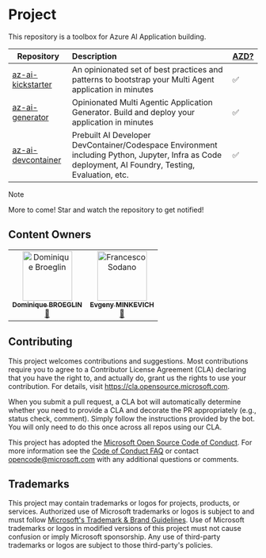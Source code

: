 # Project

This repository is a toolbox for Azure AI Application building.

| Repository | Description | [AZD?](https://learn.microsoft.com/azure/developer/azure-developer-cli/overview) |
| ------------- |:-- | :- | 
| [az-ai-kickstarter](https://github.com/Azure-Samples/az-ai-kickstarter) | An opinionated set of best practices and patterns to bootstrap your Multi Agent application in minutes | ✅ 
| [az-ai-generator](https://github.com/Azure/az-ai-generator) | Opinionated Multi Agentic Application Generator. Build and deploy your application in minutes | ✅ 
| [az-ai-devcontainer](https://github.com/AZure-Samples/az-ai-devcontainer) | Prebuilt AI Developer DevContainer/Codespace Environment including Python, Jupyter, Infra as Code deployment, AI Foundry, Testing, Evaluation, etc. | ✅ 

> [!NOTE]
> More to come! Star and watch the repository to get notified!

## Content Owners

<table>
  <tr>
    <td align="center">
      <a href="https://github.com/dbroeglin" title="Dominique Broeglin's GitHub Profile">
        <img src="https://media.licdn.com/dms/image/v2/C5603AQGhFk0qXJqkdA/profile-displayphoto-shrink_200_200/profile-displayphoto-shrink_200_200/0/1584627720362?e=1744243200&v=beta&t=n7rKzCr9_du07X1jzr8seAVloBK3X8p2sHxX67e5GpI" width="100px;" alt="Dominique Broeglin"/><br />
        <sub><strong>Dominique BROEGLIN</strong></sub><br />📢</a>
    </td>
    <td align="center">
      <a href="https://github.com/evmin" title="Evgeny Minkevich's GitHub Profile">
        <img src="https://media.licdn.com/dms/image/v2/C5103AQF9FRSZaP7Ucw/profile-displayphoto-shrink_100_100/profile-displayphoto-shrink_100_100/0/1557222239758?e=1747267200&v=beta&t=RJ9-DDQoj6xBGjzpn8Jto4YRJ_zGtSTk2ua6ny3vTnM" width="100px;" alt="Francesco Sodano"/><br />
        <sub><strong>Evgeny MINKEVICH</strong></sub><br />📢</a>
    </td>
  </tr>
</table>

## Contributing

This project welcomes contributions and suggestions.  Most contributions require you to agree to a
Contributor License Agreement (CLA) declaring that you have the right to, and actually do, grant us
the rights to use your contribution. For details, visit https://cla.opensource.microsoft.com.

When you submit a pull request, a CLA bot will automatically determine whether you need to provide
a CLA and decorate the PR appropriately (e.g., status check, comment). Simply follow the instructions
provided by the bot. You will only need to do this once across all repos using our CLA.

This project has adopted the [Microsoft Open Source Code of Conduct](https://opensource.microsoft.com/codeofconduct/).
For more information see the [Code of Conduct FAQ](https://opensource.microsoft.com/codeofconduct/faq/) or
contact [opencode@microsoft.com](mailto:opencode@microsoft.com) with any additional questions or comments.

## Trademarks

This project may contain trademarks or logos for projects, products, or services. Authorized use of Microsoft 
trademarks or logos is subject to and must follow 
[Microsoft's Trademark & Brand Guidelines](https://www.microsoft.com/en-us/legal/intellectualproperty/trademarks/usage/general).
Use of Microsoft trademarks or logos in modified versions of this project must not cause confusion or imply Microsoft sponsorship.
Any use of third-party trademarks or logos are subject to those third-party's policies.
